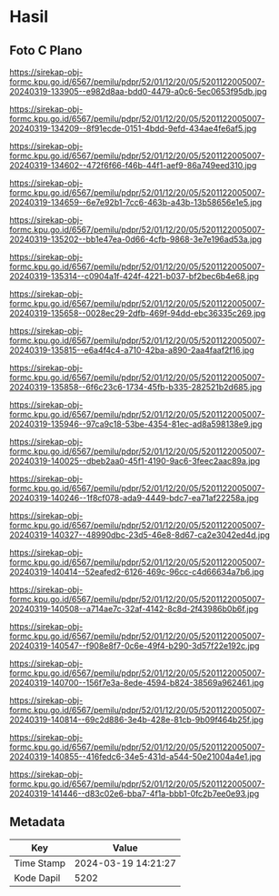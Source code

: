 # Hasil

## Foto C Plano

https://sirekap-obj-formc.kpu.go.id/6567/pemilu/pdpr/52/01/12/20/05/5201122005007-20240319-133905--e982d8aa-bdd0-4479-a0c6-5ec0653f95db.jpg

https://sirekap-obj-formc.kpu.go.id/6567/pemilu/pdpr/52/01/12/20/05/5201122005007-20240319-134209--8f91ecde-0151-4bdd-9efd-434ae4fe6af5.jpg

https://sirekap-obj-formc.kpu.go.id/6567/pemilu/pdpr/52/01/12/20/05/5201122005007-20240319-134602--472f6f66-f46b-44f1-aef9-86a749eed310.jpg

https://sirekap-obj-formc.kpu.go.id/6567/pemilu/pdpr/52/01/12/20/05/5201122005007-20240319-134659--6e7e92b1-7cc6-463b-a43b-13b58656e1e5.jpg

https://sirekap-obj-formc.kpu.go.id/6567/pemilu/pdpr/52/01/12/20/05/5201122005007-20240319-135202--bb1e47ea-0d66-4cfb-9868-3e7e196ad53a.jpg

https://sirekap-obj-formc.kpu.go.id/6567/pemilu/pdpr/52/01/12/20/05/5201122005007-20240319-135314--c0904a1f-424f-4221-b037-bf2bec6b4e68.jpg

https://sirekap-obj-formc.kpu.go.id/6567/pemilu/pdpr/52/01/12/20/05/5201122005007-20240319-135658--0028ec29-2dfb-469f-94dd-ebc36335c269.jpg

https://sirekap-obj-formc.kpu.go.id/6567/pemilu/pdpr/52/01/12/20/05/5201122005007-20240319-135815--e6a4f4c4-a710-42ba-a890-2aa4faaf2f16.jpg

https://sirekap-obj-formc.kpu.go.id/6567/pemilu/pdpr/52/01/12/20/05/5201122005007-20240319-135858--6f6c23c6-1734-45fb-b335-282521b2d685.jpg

https://sirekap-obj-formc.kpu.go.id/6567/pemilu/pdpr/52/01/12/20/05/5201122005007-20240319-135946--97ca9c18-53be-4354-81ec-ad8a598138e9.jpg

https://sirekap-obj-formc.kpu.go.id/6567/pemilu/pdpr/52/01/12/20/05/5201122005007-20240319-140025--dbeb2aa0-45f1-4190-9ac6-3feec2aac89a.jpg

https://sirekap-obj-formc.kpu.go.id/6567/pemilu/pdpr/52/01/12/20/05/5201122005007-20240319-140246--1f8cf078-ada9-4449-bdc7-ea71af22258a.jpg

https://sirekap-obj-formc.kpu.go.id/6567/pemilu/pdpr/52/01/12/20/05/5201122005007-20240319-140327--48990dbc-23d5-46e8-8d67-ca2e3042ed4d.jpg

https://sirekap-obj-formc.kpu.go.id/6567/pemilu/pdpr/52/01/12/20/05/5201122005007-20240319-140414--52eafed2-6126-469c-96cc-c4d66634a7b6.jpg

https://sirekap-obj-formc.kpu.go.id/6567/pemilu/pdpr/52/01/12/20/05/5201122005007-20240319-140508--a714ae7c-32af-4142-8c8d-2f43986b0b6f.jpg

https://sirekap-obj-formc.kpu.go.id/6567/pemilu/pdpr/52/01/12/20/05/5201122005007-20240319-140547--f908e8f7-0c6e-49f4-b290-3d57f22e192c.jpg

https://sirekap-obj-formc.kpu.go.id/6567/pemilu/pdpr/52/01/12/20/05/5201122005007-20240319-140700--156f7e3a-8ede-4594-b824-38569a962461.jpg

https://sirekap-obj-formc.kpu.go.id/6567/pemilu/pdpr/52/01/12/20/05/5201122005007-20240319-140814--69c2d886-3e4b-428e-81cb-9b09f464b25f.jpg

https://sirekap-obj-formc.kpu.go.id/6567/pemilu/pdpr/52/01/12/20/05/5201122005007-20240319-140855--416fedc6-34e5-431d-a544-50e21004a4e1.jpg

https://sirekap-obj-formc.kpu.go.id/6567/pemilu/pdpr/52/01/12/20/05/5201122005007-20240319-141446--d83c02e6-bba7-4f1a-bbb1-0fc2b7ee0e93.jpg


## Metadata

| Key        | Value               |
| ---------- | ------------------- |
| Time Stamp | 2024-03-19 14:21:27 |
| Kode Dapil | 5202                |



